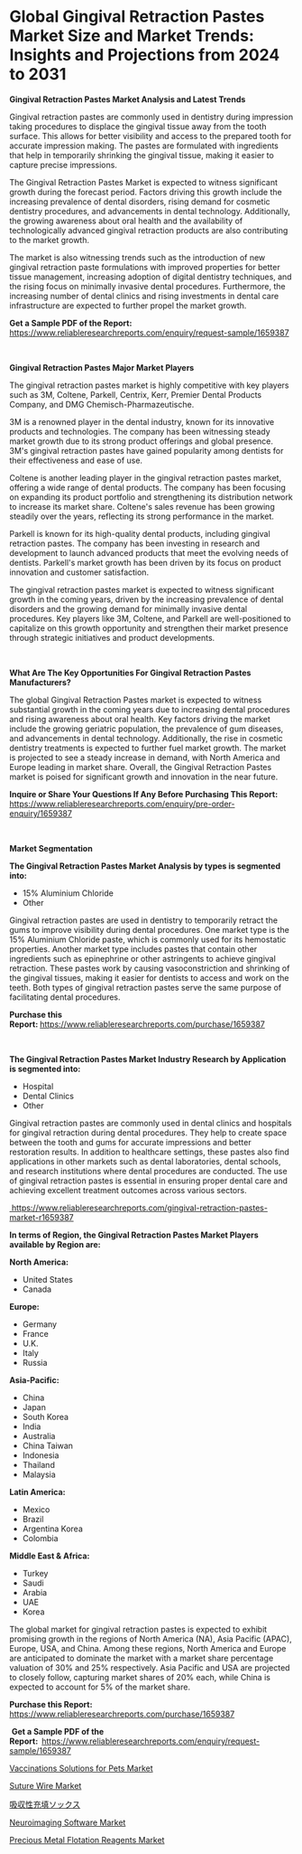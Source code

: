 <p><h1>Global Gingival Retraction Pastes Market Size and Market Trends: Insights and Projections from 2024 to 2031</h1></p><p><strong>Gingival Retraction Pastes Market Analysis and Latest Trends</strong></p>
<p><p>Gingival retraction pastes are commonly used in dentistry during impression taking procedures to displace the gingival tissue away from the tooth surface. This allows for better visibility and access to the prepared tooth for accurate impression making. The pastes are formulated with ingredients that help in temporarily shrinking the gingival tissue, making it easier to capture precise impressions.</p><p>The Gingival Retraction Pastes Market is expected to witness significant growth during the forecast period. Factors driving this growth include the increasing prevalence of dental disorders, rising demand for cosmetic dentistry procedures, and advancements in dental technology. Additionally, the growing awareness about oral health and the availability of technologically advanced gingival retraction products are also contributing to the market growth.</p><p>The market is also witnessing trends such as the introduction of new gingival retraction paste formulations with improved properties for better tissue management, increasing adoption of digital dentistry techniques, and the rising focus on minimally invasive dental procedures. Furthermore, the increasing number of dental clinics and rising investments in dental care infrastructure are expected to further propel the market growth.</p></p>
<p><strong>Get a Sample PDF of the Report:&nbsp;</strong> <a href="https://www.reliableresearchreports.com/enquiry/request-sample/1659387">https://www.reliableresearchreports.com/enquiry/request-sample/1659387</a></p>
<p>&nbsp;</p>
<p><strong>Gingival Retraction Pastes Major Market Players</strong></p>
<p><p>The gingival retraction pastes market is highly competitive with key players such as 3M, Coltene, Parkell, Centrix, Kerr, Premier Dental Products Company, and DMG Chemisch-Pharmazeutische. </p><p>3M is a renowned player in the dental industry, known for its innovative products and technologies. The company has been witnessing steady market growth due to its strong product offerings and global presence. 3M's gingival retraction pastes have gained popularity among dentists for their effectiveness and ease of use.</p><p>Coltene is another leading player in the gingival retraction pastes market, offering a wide range of dental products. The company has been focusing on expanding its product portfolio and strengthening its distribution network to increase its market share. Coltene's sales revenue has been growing steadily over the years, reflecting its strong performance in the market.</p><p>Parkell is known for its high-quality dental products, including gingival retraction pastes. The company has been investing in research and development to launch advanced products that meet the evolving needs of dentists. Parkell's market growth has been driven by its focus on product innovation and customer satisfaction.</p><p>The gingival retraction pastes market is expected to witness significant growth in the coming years, driven by the increasing prevalence of dental disorders and the growing demand for minimally invasive dental procedures. Key players like 3M, Coltene, and Parkell are well-positioned to capitalize on this growth opportunity and strengthen their market presence through strategic initiatives and product developments.</p></p>
<p>&nbsp;</p>
<p><strong>What Are The Key Opportunities For Gingival Retraction Pastes Manufacturers?</strong></p>
<p><p>The global Gingival Retraction Pastes market is expected to witness substantial growth in the coming years due to increasing dental procedures and rising awareness about oral health. Key factors driving the market include the growing geriatric population, the prevalence of gum diseases, and advancements in dental technology. Additionally, the rise in cosmetic dentistry treatments is expected to further fuel market growth. The market is projected to see a steady increase in demand, with North America and Europe leading in market share. Overall, the Gingival Retraction Pastes market is poised for significant growth and innovation in the near future.</p></p>
<p><strong>Inquire or Share Your Questions If Any Before Purchasing This Report:</strong> <a href="https://www.reliableresearchreports.com/enquiry/pre-order-enquiry/1659387">https://www.reliableresearchreports.com/enquiry/pre-order-enquiry/1659387</a></p>
<p>&nbsp;</p>
<p><strong>Market Segmentation</strong></p>
<p><strong>The Gingival Retraction Pastes Market Analysis by types is segmented into:</strong></p>
<p><ul><li>15% Aluminium Chloride</li><li>Other</li></ul></p>
<p><p>Gingival retraction pastes are used in dentistry to temporarily retract the gums to improve visibility during dental procedures. One market type is the 15% Aluminium Chloride paste, which is commonly used for its hemostatic properties. Another market type includes pastes that contain other ingredients such as epinephrine or other astringents to achieve gingival retraction. These pastes work by causing vasoconstriction and shrinking of the gingival tissues, making it easier for dentists to access and work on the teeth. Both types of gingival retraction pastes serve the same purpose of facilitating dental procedures.</p></p>
<p><strong>Purchase this Report:&nbsp;</strong><a href="https://www.reliableresearchreports.com/purchase/1659387">https://www.reliableresearchreports.com/purchase/1659387</a></p>
<p>&nbsp;</p>
<p><strong>The Gingival Retraction Pastes Market Industry Research by Application is segmented into:</strong></p>
<p><ul><li>Hospital</li><li>Dental Clinics</li><li>Other</li></ul></p>
<p><p>Gingival retraction pastes are commonly used in dental clinics and hospitals for gingival retraction during dental procedures. They help to create space between the tooth and gums for accurate impressions and better restoration results. In addition to healthcare settings, these pastes also find applications in other markets such as dental laboratories, dental schools, and research institutions where dental procedures are conducted. The use of gingival retraction pastes is essential in ensuring proper dental care and achieving excellent treatment outcomes across various sectors.</p></p>
<p><a href="https://www.reliableresearchreports.com/gingival-retraction-pastes-market-r1659387">&nbsp;https://www.reliableresearchreports.com/gingival-retraction-pastes-market-r1659387</a></p>
<p><strong>In terms of Region, the Gingival Retraction Pastes Market Players available by Region are:</strong></p>
<p>
    <p> <strong> North America: </strong>
        <ul>
            <li>United States</li>
            <li>Canada</li>
        </ul>
        </p> 
    <p> <strong> Europe: </strong>
        <ul>
            <li>Germany</li>
            <li>France</li>
            <li>U.K.</li>
            <li>Italy</li>
            <li>Russia</li>
        </ul>
        </p> 
    <p> <strong> Asia-Pacific: </strong>
        <ul>
            <li>China</li>
            <li>Japan</li>
            <li>South Korea</li>
            <li>India</li>
            <li>Australia</li>
            <li>China Taiwan</li>
            <li>Indonesia</li>
            <li>Thailand</li>
            <li>Malaysia</li>
        </ul>
        </p> 
    <p> <strong> Latin America: </strong>
        <ul>
            <li>Mexico</li>
            <li>Brazil</li>
            <li>Argentina Korea</li>
            <li>Colombia</li>
        </ul>
        </p> 
    <p> <strong> Middle East & Africa: </strong>
        <ul>
            <li>Turkey</li>
            <li>Saudi</li>
            <li>Arabia</li>
            <li>UAE</li>
            <li>Korea</li>
        </ul>
    </p>
    </p>
<p><p>The global market for gingival retraction pastes is expected to exhibit promising growth in the regions of North America (NA), Asia Pacific (APAC), Europe, USA, and China. Among these regions, North America and Europe are anticipated to dominate the market with a market share percentage valuation of 30% and 25% respectively. Asia Pacific and USA are projected to closely follow, capturing market shares of 20% each, while China is expected to account for 5% of the market share.</p></p>
<p><strong>Purchase this Report: </strong><a href="https://www.reliableresearchreports.com/purchase/1659387">https://www.reliableresearchreports.com/purchase/1659387</a></p>
<p>&nbsp;<strong>Get a Sample PDF of the Report:&nbsp;&nbsp;</strong><a href="https://www.reliableresearchreports.com/enquiry/request-sample/1659387">https://www.reliableresearchreports.com/enquiry/request-sample/1659387</a></p>
<p><strong></strong></p>
<p><p><a href="https://github.com/HarmonyBogan1944/Market-Research-Report-List-1/blob/main/vaccinations-solutions-for-pets-market.md">Vaccinations Solutions for Pets Market</a></p><p><a href="https://www.linkedin.com/pulse/suture-wire-market-insight-trends-growth-forecasted-from-2024-msfqc">Suture Wire Market</a></p><p><a href="https://github.com/KaliMetz2023/Market-Research-Report-List-1/blob/main/732448696300.md">吸収性充填ソックス</a></p><p><a href="https://www.linkedin.com/pulse/neuroimaging-software-market-research-report-its-history-forecast-pdvde">Neuroimaging Software Market</a></p><p><a href="https://github.com/LitzyGulgowski2023/Market-Research-Report-List-1/blob/main/precious-metal-flotation-reagents-market.md">Precious Metal Flotation Reagents Market</a></p></p>